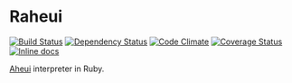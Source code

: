 # Raheui

[![Build Status](https://travis-ci.org/yous/raheui.svg?branch=master)](https://travis-ci.org/yous/raheui)
[![Dependency Status](https://gemnasium.com/yous/raheui.svg)](https://gemnasium.com/yous/raheui)
[![Code Climate](https://codeclimate.com/github/yous/raheui/badges/gpa.svg)](https://codeclimate.com/github/yous/raheui)
[![Coverage Status](https://img.shields.io/coveralls/yous/raheui.svg)](https://coveralls.io/r/yous/raheui)
[![Inline docs](http://inch-ci.org/github/yous/raheui.svg?branch=master)](http://inch-ci.org/github/yous/raheui)

[Aheui][] interpreter in Ruby.

[Aheui]: http://aheui.github.io
